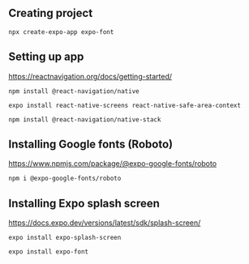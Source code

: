 ## Creating project

`npx create-expo-app expo-font`

## Setting up app

https://reactnavigation.org/docs/getting-started/

`npm install @react-navigation/native`

`expo install react-native-screens
react-native-safe-area-context `

`npm install @react-navigation/native-stack`

## Installing Google fonts (Roboto)

https://www.npmjs.com/package/@expo-google-fonts/roboto

`npm i @expo-google-fonts/roboto`

## Installing Expo splash screen

https://docs.expo.dev/versions/latest/sdk/splash-screen/

`expo install expo-splash-screen`

`expo install expo-font`